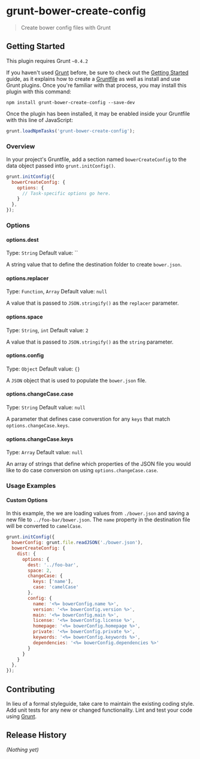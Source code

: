 # grunt-bower-create-config

> Create bower config files with Grunt

## Getting Started
This plugin requires Grunt `~0.4.2`

If you haven't used [Grunt](http://gruntjs.com/) before, be sure to check out the [Getting Started](http://gruntjs.com/getting-started) guide, as it explains how to create a [Gruntfile](http://gruntjs.com/sample-gruntfile) as well as install and use Grunt plugins. Once you're familiar with that process, you may install this plugin with this command:

```shell
npm install grunt-bower-create-config --save-dev
```

Once the plugin has been installed, it may be enabled inside your Gruntfile with this line of JavaScript:

```js
grunt.loadNpmTasks('grunt-bower-create-config');
```

### Overview
In your project's Gruntfile, add a section named `bowerCreateConfig` to the data object passed into `grunt.initConfig()`.

```js
grunt.initConfig({
  bowerCreateConfig: {
    options: {
      // Task-specific options go here.
    }
  },
});
```

### Options

#### options.dest
Type: `String`
Default value: ``

A string value that to define the destination folder to create `bower.json`.

#### options.replacer
Type: `Function`, `Array`
Default value: `null`

A value that is passed to `JSON.stringify()` as the `replacer` parameter.

#### options.space
Type: `String`, `int`
Default value: `2`

A value that is passed to `JSON.stringify()` as the `string` parameter.

#### options.config
Type: `Object`
Default value: `{}`

A `JSON` object that is used to populate the `bower.json` file.

#### options.changeCase.case
Type: `String`
Default value: `null`

A parameter that defines case converstion for any `keys` that match `options.changeCase.keys`.

#### options.changeCase.keys
Type: `Array`
Default value: `null`

An array of strings that define which properties of the JSON file you would like to do case conversion on using `options.changeCase.case`.

### Usage Examples

#### Custom Options
In this example, the we are loading values from `./bower.json` and saving a new file to `../foo-bar/bower.json`. The `name` property in the destination file will be converted to `camelCase`.

```js
grunt.initConfig({
  bowerConfig: grunt.file.readJSON('./bower.json'),
  bowerCreateConfig: {
    dist: {
      options: {
        dest: '../foo-bar',
        space: 2,
        changeCase: {
          keys: ['name'],
          case: 'camelCase'
        },
        config: {
          name: '<%= bowerConfig.name %>',
          version: '<%= bowerConfig.version %>',
          main: '<%= bowerConfig.main %>',
          license: '<%= bowerConfig.license %>',
          homepage: '<%= bowerConfig.homepage %>',
          private: '<%= bowerConfig.private %>',
          keywords: '<%= bowerConfig.keywords %>',
          dependencies: '<%= bowerConfig.dependencies %>'
        }
      }
    }
  },
});
```

## Contributing
In lieu of a formal styleguide, take care to maintain the existing coding style. Add unit tests for any new or changed functionality. Lint and test your code using [Grunt](http://gruntjs.com/).

## Release History
_(Nothing yet)_

